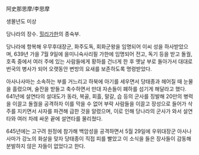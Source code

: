 阿史那思摩/李思摩

생몰년도 미상

당나라의 장수. [힐리가한](%ED%9E%90%EB%A6%AC%EA%B0%80%ED%95%9C.md)의 종숙부.

당나라에 항복해 우무후대장군, 화주도독, 회화군왕을 임명되어 이씨 성을 하사받았으며, 639년 가을 7월 9일에 을미니숙사리필 가한에
임명되어 전고, 독기 등을 받고 돌궐, 호족 중에서 여러 주에 있는 사람들에게 황하를 건너게 한 후 옛날 부로 돌아가서 대대로 번국의 병사가
되어 오랫동안 변방의 요새를 보존하도록 명령받았다.

아사나사마는 소속하는 부를 거느리고 하북에 아기를 세우면서 당태종과 헤어질 때 눈물을 흘렸으며, 술잔을 받들고 축수하면서 만대 자손들이
폐하를 섬기게 해달라고 했다. 641년에 설연타의 설대도가 동라, 복골, 회흘, 말갈, 습 등의 군사를 징발해 20만의 병력을 이끌고 돌궐을
공격하자 이를 막을 수 없어 부락 사람들을 이끌고 장성으로 들어가 삭주를 지키면서 사자를 파견해 급한 것을 알렸으며, 이로 인해 당나라의
군사가 와서 설연타와 여러 차례 싸운 끝에 설연타를 물리쳤다.

645년에는 고구려 원정에 참가해 백암성을 공격하면서 5월 29일에 우위대장군 아사나사마가 강노의 화살을 맞자 당태종이 직접 피를 빨았고 이
소식을 들은 장사들이 감동해 분발하지 않은 자들이 없었다고 한다.

